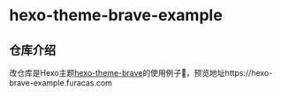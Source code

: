 # hexo-theme-brave-example

## 仓库介绍
改仓库是Hexo主题[hexo-theme-brave](https://github.com/furacas/hexo-theme-brave)的使用例子🌰，预览地址https://hexo-brave-example.furacas.com